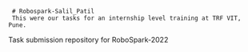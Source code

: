      # Robospark-Salil_Patil
     This were our tasks for an internship level training at TRF VIT, Pune.
Task submission repository for RoboSpark-2022
